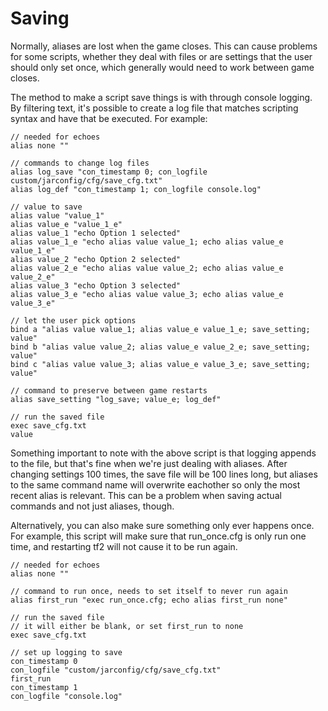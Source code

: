 # Saving

Normally, aliases are lost when the game closes. This can cause problems for some scripts, whether they deal with files or are settings that the user should only set once, which generally would need to work between game closes.

The method to make a script save things is with through console logging. By filtering text, it's possible to create a log file that matches scripting syntax and have that be executed. For example:

```
// needed for echoes
alias none ""

// commands to change log files
alias log_save "con_timestamp 0; con_logfile custom/jarconfig/cfg/save_cfg.txt"
alias log_def "con_timestamp 1; con_logfile console.log"

// value to save
alias value "value_1"
alias value_e "value_1_e"
alias value_1 "echo Option 1 selected"
alias value_1_e "echo alias value value_1; echo alias value_e value_1_e"
alias value_2 "echo Option 2 selected"
alias value_2_e "echo alias value value_2; echo alias value_e value_2_e"
alias value_3 "echo Option 3 selected"
alias value_3_e "echo alias value value_3; echo alias value_e value_3_e"

// let the user pick options
bind a "alias value value_1; alias value_e value_1_e; save_setting; value"
bind b "alias value value_2; alias value_e value_2_e; save_setting; value"
bind c "alias value value_3; alias value_e value_3_e; save_setting; value"

// command to preserve between game restarts
alias save_setting "log_save; value_e; log_def"

// run the saved file
exec save_cfg.txt
value
```

Something important to note with the above script is that logging appends to the file, but that's fine when we're just dealing with aliases. After changing settings 100 times, the save file will be 100 lines long, but aliases to the same command name will overwrite eachother so only the most recent alias is relevant. This can be a problem when saving actual commands and not just aliases, though.

Alternatively, you can also make sure something only ever happens once. For example, this script will make sure that run_once.cfg is only run one time, and restarting tf2 will not cause it to be run again.

```
// needed for echoes
alias none ""

// command to run once, needs to set itself to never run again
alias first_run "exec run_once.cfg; echo alias first_run none"

// run the saved file
// it will either be blank, or set first_run to none
exec save_cfg.txt

// set up logging to save
con_timestamp 0
con_logfile "custom/jarconfig/cfg/save_cfg.txt"
first_run
con_timestamp 1
con_logfile "console.log"
```
